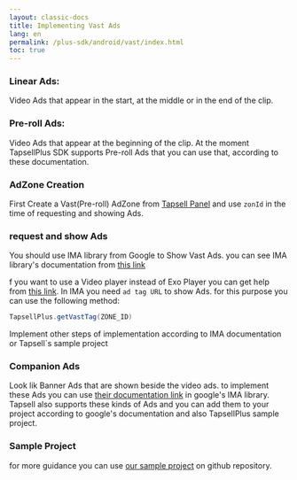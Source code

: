 ```yaml
---
layout: classic-docs
title: Implementing Vast Ads
lang: en
permalink: /plus-sdk/android/vast/index.html
toc: true
---
```


### Linear Ads:
Video Ads that appear in the start, at the middle or in the end of the clip.

### Pre-roll Ads:
Video Ads that appear at the beginning of the clip.
 At the moment TapsellPlus SDK supports Pre-roll Ads that you can use that, according to these documentation.

### AdZone Creation
First Create a Vast(Pre-roll) AdZone from [Tapsell Panel](https://dashboard.tapsell.ir/) and use `zonId` in the time of requesting and showing Ads.

### request and show Ads
You should use IMA library from Google to Show Vast Ads. you can see IMA library's documentation from [this link](https://developers.google.com/interactive-media-ads/docs/sdks/android)  

f you want to use a Video player instead of Exo Player you can get help from 
[this link](https://developers.google.com/interactive-media-ads/docs/sdks/android/client-side/custom_ad_playback). In IMA you need `ad tag URL` to show Ads. for this purpose you can use the following method:

```java
TapsellPlus.getVastTag(ZONE_ID)
```
Implement other steps of implementation according to IMA documentation or Tapsell`s sample project

### Companion Ads

Look lik Banner Ads that are shown beside the video ads. to implement these Ads you can use [their documentation link](https://developers.google.com/interactive-media-ads/docs/sdks/android/client-side/companions)
in google's IMA library. Tapsell also supports these kinds of Ads and you can add them to your project according to google's documentation and also TapsellPlus sample project.
 
### Sample Project
for more guidance you can use [our sample project](https://github.com/tapsellorg/TapsellPlusSDK-AndroidSample/blob/master/app/src/main/java/ir/tapsell/plussample/android/VastActivity.java)
on github repository.
